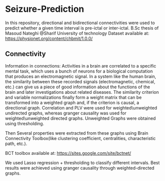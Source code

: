# Seizure-Prediction
In this repository, directional and bidirectional connectivities were used to predict whether a given time interval is pre-ictal or inter-ictal. B.Sc thesis of Masoud Nateghi @Sharif University of technology
Dataset available at: https://physionet.org/content/chbmit/1.0.0/

## Connectivity
Information in connections: Activities in a brain are correlated to a specific mental task, which uses a bunch of neurons for a biological computation that produces an electromagnetic signal. In a system like the human brain, the similarity between these recorded signals (electromagnetic, chemical, etc.) can give us a piece of good information about the functions of the brain and later investigations about related diseases. The similarity criterion and variable normalizations finally form a weight matrix that can be transformed into a weighted graph and, if the criterion is causal, a directional graph. Correlation and PLV were used for weighted\unweighted undirected graphs, whereas granger causality was used for weighted\unweighted directed graphs. Unweighted Graphs were obtained using thresholding.

Then Several properties were extracted from these graphs using Brain Connectivity Toolbox(like clustering coefficient, centralities, characteristic path, etc.).

BCT toolbox available at: https://sites.google.com/site/bctnet/

We used Lasso regression + thresholding to classify different intervals. Best results were achieved using granger causality through weighted-directed graphs.
